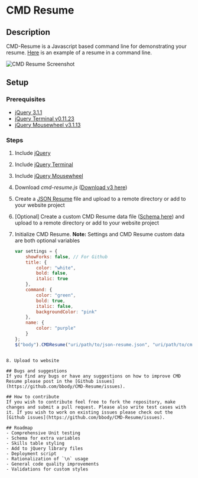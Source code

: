 # CMD Resume
## Description
CMD-Resume is a Javascript based command line for demonstrating your resume. [Here](https://www.brendonbody.com/CMD-Resume/) is an example of a resume in a command line.

![CMD Resume Screenshot](https://s3-ap-southeast-2.amazonaws.com/bbody-images/github/cmd-resume/cmd-resume.png
 "CMD Resume Screenshot")

## Setup
### Prerequisites
- [jQuery 3.1.1](https://jquery.com/)
- [jQuery Terminal v0.11.23](http://terminal.jcubic.pl/)
- [jQuery Mousewheel v3.1.13](https://github.com/jquery/jquery-mousewheel)

### Steps
1. Include [jQuery](https://jquery.com/)
2. Include [jQuery Terminal](http://terminal.jcubic.pl/)
3. Include [jQuery Mousewheel](https://github.com/jquery/jquery-mousewheel)
4. Download *cmd-resume.js* ([Download v3 here](https://github.com/bbody/CMD-Resume/releases/latest))
5. Create a [JSON Resume](https://jsonresume.org/) file and upload to a remote directory or add to your website project
6. [Optional] Create a custom CMD Resume data file ([Schema here]()) and upload to a remote directory or add to your website project
7. Initialize CMD Resume. **Note:** Settings and CMD Resume custom data are both optional variables 


    ```javascript
	var settings = {
        showForks: false, // For Github
        title: {
            color: "white",
            bold: false,
            italic: true
        },
        command: {
            color: "green",
            bold: true,
            italic: false,
            backgroundColor: "pink"
        },
        name: {
            color: "purple"
        }
    };
	$("body").CMDResume("uri/path/to/json-resume.json", "uri/path/to/cmd-resume-custom-data.json", settings);
```

8. Upload to website

## Bugs and suggestions
If you find any bugs or have any suggestions on how to improve CMD Resume please post in the [Github issues](https://github.com/bbody/CMD-Resume/issues).

## How to contribute
If you wish to contribute feel free to fork the repository, make changes and submit a pull request. Please also write test cases with it. If you wish to work on existing issues please check out the [Github issues](https://github.com/bbody/CMD-Resume/issues).

## Roadmap
- Comprehensive Unit testing
- Schema for extra variables
- Skills table styling
- Add to jQuery library files
- Deployment script
- Rationalization of `\n` usage
- General code quality improvements
- Validations for custom styles

